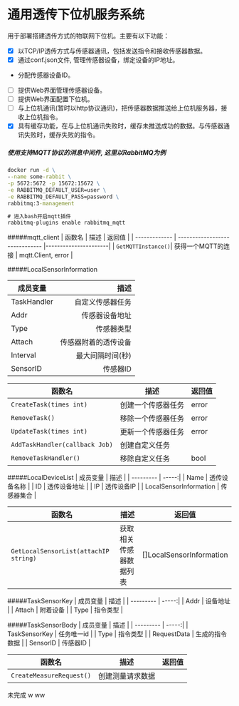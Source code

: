 # 通用透传下位机服务系统

用于部署搭建透传方式的物联网下位机。主要有以下功能：

- [x] 以TCP/IP透传方式与传感器通讯，包括发送指令和接收传感器数据。
- [x] 通过conf.json文件, 管理传感器设备，绑定设备的IP地址。
- 分配传感器设备ID。
- [ ] 提供Web界面管理传感器设备。
- [ ] 提供Web界面配置下位机。
- [ ] 与上位机通讯(暂时以http协议通讯)，把传感器数据推送给上位机服务器，接收上位机指令。
- [x] 具有缓存功能，在与上位机通讯失败时，缓存未推送成功的数据。与传感器通讯失败时，缓存失败的指令。

##### 使用支持MQTT协议的消息中间件, 这里以RabbitMQ为例
```cmd
docker run -d \
--name some-rabbit \
-p 5672:5672 -p 15672:15672 \
-e RABBITMQ_DEFAULT_USER=user \
-e RABBITMQ_DEFAULT_PASS=password \
rabbitmq:3-management

# 进入bash开启mqtt插件
rabbitmq-plugins enable rabbitmq_mqtt
```

#####mqtt_client
| 函数名 | 描述                    |  返回值 |
| ------------- | ------------------------------ |----------------------|
| `GetMQTTInstance()`| 获得一个MQTT的连接 | mqtt.Client, error |


#####LocalSensorInformation

| 成员变量      | 描述 |
| --------- | -----:|
| TaskHandler     |   自定义传感器任务 |
| Addr  | 传感器设备地址 |
| Type     |   传感器类型 |
| Attach      |    传感器附着的透传设备 |
| Interval  | 最大间隔时间(秒) |
| SensorID     |   传感器ID |

	
| 函数名 | 描述                    |  返回值 |
| ---------------------- | ------------------------------ |----------------------|
| `CreateTask(times int)`| 创建一个传感器任务 | error |
| `RemoveTask()`| 移除一个传感器任务 | error |
| `UpdateTask(times int)`| 更新一个传感器任务 | error |
| `AddTaskHandler(callback Job)`| 创建自定义任务 |  |
| `RemoveTaskHandler()`| 移除自定义任务 | bool |


#####LocalDeviceList
| 成员变量      | 描述 |
| --------- | -----:|
| Name     |   透传设备名称 |
| ID  | 透传设备地址 |
| IP     |   透传设备IP |
| LocalSensorInformation      |    传感器集合 |

| 函数名 | 描述                    |  返回值 |
| ---------------------- | ------------------------------ |----------------------|
| `GetLocalSensorList(attachIP string)`| 获取相关传感器数据列表 | []LocalSensorInformation |


#####TaskSensorKey
| 成员变量      | 描述 |
| --------- | -----:|
| Addr     |   设备地址 |
| Attach  | 附着设备 |
| Type     |   指令类型 |


#####TaskSensorBody
| 成员变量      | 描述 |
| --------- | -----:|
| TaskSensorKey     |   任务唯一id |
| Type  | 指令类型 |
| RequestData     |   生成的指令数据 |
| SensorID     |   传感器ID |

| 函数名 | 描述                    |  返回值 |
| ---------------------- | ------------------------------ |----------------------|
| `CreateMeasureRequest()`| 创建测量请求数据 |  |

未完成
w
ww